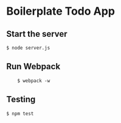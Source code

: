 # Boilerplate Todo App

## Start the server

    $ node server.js

## Run Webpack

        $ webpack -w

## Testing

    $ npm test
